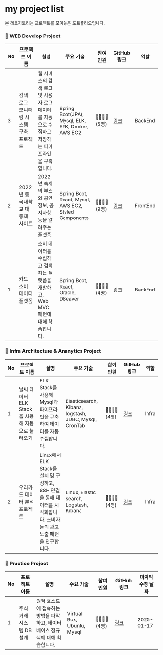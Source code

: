 # my project list

본 레포지토리는 프로젝트를 모아놓은 포트폴리오입니다.

### 🧡 WEB Develop Project

| No  | 프로젝트 이름                    | 설명                                           | 주요 기술                                    | 참여 인원         | GitHub 링크         | 역할          |
|-----|----------------------------------|----------------------------------------------|--------------------------------------------|-------------------|-------------|-----------|
| 3   | 검색 로그 모니터링 시스템 구축 프로젝트    | 웹 서비스의 검색 로그 및 사용자 로그 데이터를 자동으로 수집하고 저장하는 파이프라인을 구축합니다. | Spring Boot(JPA), Mysql, ELK, EFK, Docker, AWS EC2 | 👩‍👩‍👧‍👦 (5명)   | [링크](https://github.com/Seollal-TF-TEAM/Search-Stack) | BackEnd |
| 2   | 2022년 동국대학교 대동제 사이트         | 2022년 축제의 부스와 공연정보, 공지사항등을 알려주는 플랫폼 | Spring Boot, React, Mysql, AWS EC2, Styled Components | 👩‍👩‍👧‍👦 (9명)   | [링크](https://github.com/seulg2027/2022_autumn_festival_front) | FrontEnd |
| 1   | 카드 소비 데이터 플랫폼     | 소비 데이터를 수집하고 검색하는 플랫폼을 개발하고, Web MVC 패턴에 대해 학습합니다. | Spring Boot, React, Oracle, DBeaver | 👩‍👩‍👧‍👦 (4명)   | [링크](https://github.com/seulg2027/card_consume_data_platform) | BackEnd |

### 💛 Infra Architecture & Ananytics Project

| No  | 프로젝트 이름                    | 설명                                           | 주요 기술                                    | 참여 인원         | GitHub 링크         | 역할          |
|-----|----------------------------------|----------------------------------------------|--------------------------------------------|-------------------|-------------|-----------|
| 1   | 날씨 데이터 ELK Stack을 사용해 자동으로 불러오기 | ELK Stack을 사용해 Mysql과 파이프라인을 구축하여 데이터를 자동 수집합니다. | Elasticsearch, Kibana, logstash, JDBC, Mysql, CronTab    | 👩‍👩‍👧‍👦 (4명)         | [링크](https://github.com/seulg2027/weather-data-automating) | Infra |
| 2   | 우리카드 데이터 분석 프로젝트 | Linux에서 ELK Stack을 설치 및 구성하고, SSH 연결을 통해 데이터를 시각화합니다. 소비자들의 광고 노출 패턴을 연구합니다. | Linux, Elastic search, Logstash, Kibana      | 👩‍👩‍👧‍👦 (4명)       | [링크](https://github.com/letsgojh0810/wooridata) | Infra |

### 💚 Practice Project

| No  | 프로젝트 이름                    | 설명                                           | 주요 기술                                    | 참여 인원         | GitHub 링크         | 마지막 수정 날짜       |
|-----|----------------------------------|----------------------------------------------|--------------------------------------------|-------------------|-------------|-----------|
| 1   | 주식 거래 시스템 DB 설계 | 원격 호스트에 접속하는 방법을 파악하고, 데이터베이스 정규식에 대해 학습합니다. | Virtual Box, Ubuntu, Mysql       | 👩‍👩‍👧‍👦 (4명)       | [링크](https://github.com/seulg2027/RegularExpression_E-Quiet) | 2025-01-17 |